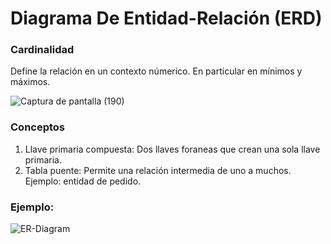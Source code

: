# Diagrama De Entidad-Relación (ERD)

### Cardinalidad

Define la relación en un contexto númerico. En particular en mínimos y máximos. 

![Captura de pantalla (190)](https://github.com/luislopez-dev/UML/assets/48783255/0f1324ef-8af5-48eb-adca-4fb3426933c7)


### Conceptos

1. Llave primaria compuesta: Dos llaves foraneas que crean una sola llave primaria. 
2. Tabla puente: Permite una relación intermedia de uno a muchos. Ejemplo: entidad de pedido.

### Ejemplo:

![ER-Diagram](https://github.com/luislopez-dev/UML/assets/48783255/6fb22e13-ac95-4093-9dd8-e512483361f9)
